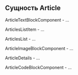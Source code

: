## Сущность Article

ArticleTextBlockComponent - ...

ArticlesListItem - ...

ArticlesList - ...

ArticleImageBlockComponent - ...

ArticleDetails - ...

ArticleCodeBlockComponent - ...

